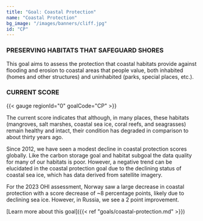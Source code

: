 ```yaml
---
title: "Goal: Coastal Protection"
name: "Coastal Protection"
bg_image: "/images/banners/cliff.jpg"
id: "CP"
---
```


### PRESERVING HABITATS THAT SAFEGUARD SHORES
This goal aims to assess the protection that coastal habitats provide against flooding and erosion to coastal areas that people value, both inhabited (homes and other structures) and uninhabited (parks, special places, etc.). 

### CURRENT SCORE

{{< gauge regionId="0" goalCode="CP" >}}

The current score indicates that although, in many places, these habitats (mangroves, salt marshes, coastal sea ice, coral reefs, and seagrasses) remain healthy and intact, their condition  has degraded in comparison to about thirty years ago.

Since 2012, we have seen a modest decline in coastal protection scores globally. Like the carbon storage goal and habitat subgoal the data quality for many of our habitats is poor. However, a negative trend can be elucidated in the coastal protection goal due to the declining status of coastal sea ice, which has data derived from satellite imagery.

For the 2023 OHI assessment, Norway saw a large decrease in coastal protection with a score decrease of ~8 percentage points, likely due to declining sea ice. However, in Russia, we see a 2 point improvement. 






[Learn more about this goal]({{< ref "goals/coastal-protection.md" >}})